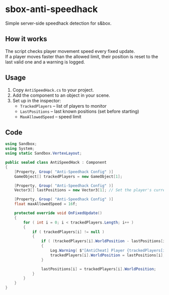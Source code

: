 # sbox-anti-speedhack

Simple server-side speedhack detection for s&box.

## How it works
The script checks player movement speed every fixed update.  
If a player moves faster than the allowed limit, their position is reset to the last valid one and a warning is logged.

## Usage
1. Copy `AntiSpeedHack.cs` to your project.
2. Add the component to an object in your scene.
3. Set up in the inspector:
   - `TrackedPlayers` – list of players to monitor
   - `LastPositions` – last known positions (set before starting)
   - `MaxAllowedSpeed` – speed limit

## Code
```csharp
using Sandbox;
using System;
using static Sandbox.VertexLayout;

public sealed class AntiSpeedHack : Component
{
	[Property, Group( "Anti-Speedhack Config" )]
	GameObject[] trackedPlayers = new GameObject[1];

	[Property, Group( "Anti-Speedhack Config" )]
	Vector3[] lastPositions = new Vector3[1]; // Set the player's current position before running to avoid false positives on first frame.

	[Property, Group( "Anti-Speedhack Config" )]
	float maxAllowedSpeed = 16f;

	protected override void OnFixedUpdate()
	{
		for ( int i = 0; i < trackedPlayers.Length; i++ )
		{
			if ( trackedPlayers[i] != null )
			{
				if ( (trackedPlayers[i].WorldPosition - lastPositions[i]).Length > maxAllowedSpeed )
				{
					Log.Warning( $"[AntiCheat] Player {trackedPlayers[i].Name} exceeded speed limit!" );
					trackedPlayers[i].WorldPosition = lastPositions[i];
				}

				lastPositions[i] = trackedPlayers[i].WorldPosition;
			}
		}
	}
}
